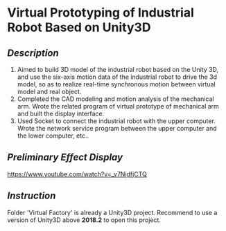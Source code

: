 # Virtual Prototyping of Industrial Robot Based on Unity3D
## *Description*
1. Aimed to build 3D model of the industrial robot based on the Unity 3D, and use the six-axis motion data of the industrial robot to drive the 3d model, so as to realize real-time synchronous motion between virtual model and real object.
2. Completed the CAD modeling and motion analysis of the mechanical arm. Wrote the related program of virtual prototype of mechanical arm and built the display interface.
3. Used Socket to connect the industrial robot with the upper computer. Wrote the network service program between the upper computer and the lower computer, etc..
## *Preliminary Effect Display*
https://www.youtube.com/watch?v=_v7NjdfjCTQ
## *Instruction*
Folder 'Virtual Factory' is already a Unity3D project. Recommend to use a version of Unity3D above **2018.2** to open this project.
